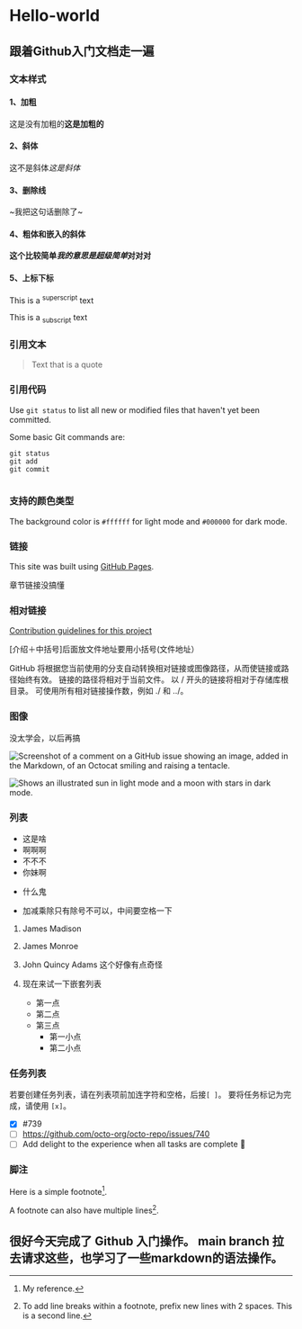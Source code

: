 # Hello-world
## 跟着Github入门文档走一遍
### 文本样式
#### 1、加粗
这是没有加粗的**这是加粗的**
#### 2、斜体
这不是斜体*这是斜体*
#### 3、删除线
~我把这句话删除了~
#### 4、粗体和嵌入的斜体
**这个比较简单*我的意思是超级简单*对对对**
#### 5、上标下标
This is a <sup>superscript</sup> text

This is a <sub>subscript</sub> text
### 引用文本
> Text that is a quote
### 引用代码
Use `git status` to list all new or modified files that haven't yet been committed.

Some basic Git commands are:
```
git status
git add
git commit


```
### 支持的颜色类型
The background color is `#ffffff` for light mode and `#000000` for dark mode.
### 链接
This site was built using [GitHub Pages](https://pages.github.com/).

章节链接没搞懂

### 相对链接
[Contribution guidelines for this project](docs/CONTRIBUTING.md)

[介绍＋中括号]后面放文件地址要用小括号(文件地址）

GitHub 将根据您当前使用的分支自动转换相对链接或图像路径，从而使链接或路径始终有效。 链接的路径将相对于当前文件。 以 / 开头的链接将相对于存储库根目录。 可使用所有相对链接操作数，例如 ./ 和 ../。

### 图像

没太学会，以后再搞


![Screenshot of a comment on a GitHub issue showing an image, added in the Markdown, of an Octocat smiling and raising a tentacle.](https://myoctocat.com/assets/images/base-octocat.svg)



<picture>
  <source media="(prefers-color-scheme: dark)" srcset="https://user-images.githubusercontent.com/25423296/163456776-7f95b81a-f1ed-45f7-b7ab-8fa810d529fa.png">
  <source media="(prefers-color-scheme: light)" srcset="https://user-images.githubusercontent.com/25423296/163456779-a8556205-d0a5-45e2-ac17-42d089e3c3f8.png">
  <img alt="Shows an illustrated sun in light mode and a moon with stars in dark mode." src="https://user-images.githubusercontent.com/25423296/163456779-a8556205-d0a5-45e2-ac17-42d089e3c3f8.png">
</picture>

### 列表

- 这是啥
- 啊啊啊
- 不不不
- 你妹啊

* 什么鬼
+ 加减乘除只有除号不可以，中间要空格一下
  
1. James Madison
1. James Monroe
2. John Quincy Adams 这个好像有点奇怪



1. 现在来试一下嵌套列表
   - 第一点
   - 第二点
   - 第三点
     - 第一小点
     - 第二小点
    
### 任务列表

若要创建任务列表，请在列表项前加连字符和空格，后接`[ ]`。 要将任务标记为完成，请使用 `[x]`。

- [x] #739
- [ ] https://github.com/octo-org/octo-repo/issues/740
- [ ] Add delight to the experience when all tasks are complete :tada:

### 脚注

Here is a simple footnote[^1].

A footnote can also have multiple lines[^2].

[^1]: My reference.
[^2]: To add line breaks within a footnote, prefix new lines with 2 spaces.
  This is a second line.


## 很好今天完成了 Github 入门操作。 main branch 拉去请求这些，也学习了一些markdown的语法操作。



    






